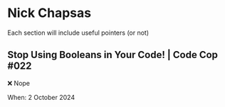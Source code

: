 # Nick Chapsas

Each section will include useful pointers (or not)

## Stop Using Booleans in Your Code! | Code Cop #022

:x: Nope

When: 2 October 2024
